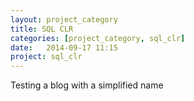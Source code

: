 ```yaml
---
layout: project_category
title: SQL CLR
categories: [project_category, sql_clr]
date:   2014-09-17 11:15
project: sql_clr
---
```

Testing a blog with a simplified name
